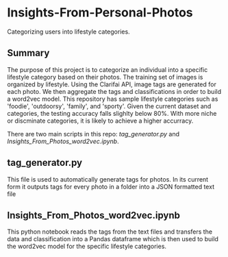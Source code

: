 # Insights-From-Personal-Photos
Categorizing users into lifestyle categories. 

## Summary ##
The purpose of this project is to categorize an individual into a specific lifestyle category based on their photos.
The training set of images is organized by lifestyle. Using the Clarifai API, image tags are generated for each photo.
We then aggregate the tags and classifications in order to build a word2vec model. This repository has sample lifestyle categories 
such as 'foodie', 'outdoorsy', 'family', and 'sporty'. Given the current dataset and categories, the testing accuracy falls
slighlty below 80%. With more niche or discminate categories, it is likely to achieve a higher accurracy.

There are two main scripts in this repo: *tag_generator.py* and *Insights_From_Photos_word2vec.ipynb*.

## tag_generator.py ##
This file is used to automatically generate tags for photos. In its current form it outputs tags for every photo in a folder into a JSON formatted text file

## Insights_From_Photos_word2vec.ipynb ##
This python notebook reads the tags from the text files and transfers the data and classification into a Pandas dataframe which is then used to build the word2vec model for the specific lifestyle categories.
